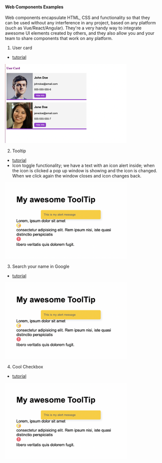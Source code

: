 #### Web Components Examples

Web components encapsulate HTML, CSS and functionality so that they can be used without any interference in any project, based on any platform (such as Vue/React/Angular). They're a very handy way to integrate awesome UI elements created by others, and they also allow you and your team to share components that work on any platform.

1. User card

- [tutorial](https://www.youtube.com/watch?v=PCWaFLy3VUo)

<p align-items: center>
    <img src='ReadMe-IMAGES/1.png' width='400'>
</p>

2. Tooltip

- [tutorial](https://www.youtube.com/watch?v=mNtLjzzxGQM)
- Icon toggle functionality; we have a text with an icon alert inside; when the icon is clicked a pop up window is showing and the icon is changed. When we click again the window closes and icon changes back.

<p align-items: center>
    <img src='ReadMe-IMAGES/2.png' width='400'>
</p>

3. Search your name in Google

- [tutorial](https://academind.com/tutorials/web-components-introduction)

<p align-items: center>
    <img src='ReadMe-IMAGES/2.png' width='400'>
</p>

4. Cool Checkbox

- [tutorial](https://www.youtube.com/watch?v=xCeutzpRlzA)

<p align-items: center>
    <img src='ReadMe-IMAGES/2.png' width='400'>
</p>
